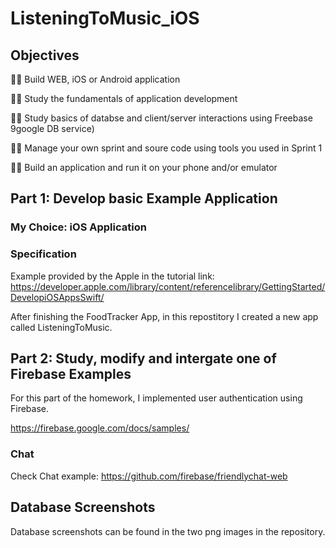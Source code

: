 # ListeningToMusic_iOS

## Objectives

🖖🏻 Build WEB, iOS or Android application	

🖖🏻 Study the fundamentals of application development	

🖖🏻 Study basics of databse and client/server interactions using Freebase 9google DB service)	

🖖🏻 Manage your own sprint and soure code using tools you used in Sprint 1	

🖖🏻 Build an application and run it on your phone and/or emulator	

## Part 1: Develop basic Example Application

### My Choice: iOS Application

### Specification

Example provided by the Apple in the tutorial link: https://developer.apple.com/library/content/referencelibrary/GettingStarted/DevelopiOSAppsSwift/

After finishing the FoodTracker App, in this repostitory I created a new app called ListeningToMusic.

## Part 2:  Study, modify and intergate one of Firebase Examples
For this part of the homework, I implemented user authentication using Firebase.

https://firebase.google.com/docs/samples/

### Chat
Check Chat example: https://github.com/firebase/friendlychat-web

## Database Screenshots
Database screenshots can be found in the two png images in the repository.
